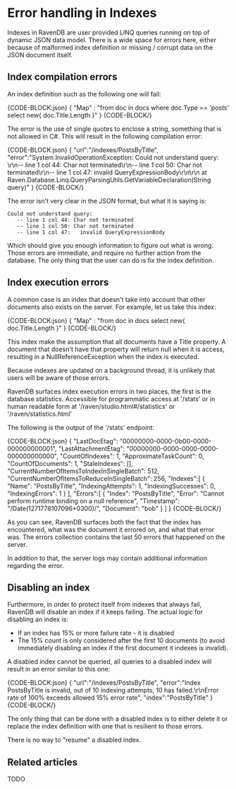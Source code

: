 # Error handling in Indexes

Indexes in RavenDB are user provided LINQ queries running on top of dynamic JSON data model. There is a wide space for errors here, either because of malformed index definition or missing / corrupt data on the JSON document itself.

## Index compilation errors

An index definition such as the following one will fail:

{CODE-BLOCK:json}
    { "Map" : "from doc in docs where doc.Type == 'posts' select new{ doc.Title.Length }" }
{CODE-BLOCK/}

The error is the use of single quotes to enclose a string, something that is not allowed in C#. This will result in the following compilation error:

{CODE-BLOCK:json}
    {
           "url":"/indexes/PostsByTitle",
           "error":"System.InvalidOperationException: Could not understand query: \r\n-- line 1 col 44: Char not terminated\r\n-- line 1 col 50: Char not terminated\r\n-- line 1 col 47: 
                              invalid QueryExpressionBody\r\n\r\n     at Raven.Database.Linq.QueryParsingUtils.GetVariableDeclaration(String query)"
    }
{CODE-BLOCK/}

The error isn't very clear in the JSON format, but what it is saying is:

    Could not understand query: 
       -- line 1 col 44: Char not terminated
       -- line 1 col 50: Char not terminated
       -- line 1 col 47:   invalid QueryExpressionBody
    
Which should give you enough information to figure out what is wrong. Those errors are immediate, and require no further action from the database. The only thing that the user can do is fix the index definition.

## Index execution errors

A common case is an index that doesn't take into account that other documents also exists on the server. For example, let us take this index:

{CODE-BLOCK:json}
    { "Map" : "from doc in docs select new{ doc.Title.Length }" }
{CODE-BLOCK/}

This index make the assumption that all documents have a Title property. A document that doesn't have that property will return null when it is access, resulting in a NullReferenceException when the index is executed.

Because indexes are updated on a background thread, it is unlikely that users will be aware of those errors.  

RavenDB surfaces index execution errors in two places, the first is the database statistics. Accessible for programmatic access at '/stats' or in human readable form at '/raven/studio.html#/statistics' or '/raven/statistics.html'

The following is the output of the '/stats' endpoint:  

{CODE-BLOCK:json}
	{
		"LastDocEtag": "00000000-0000-0b00-0000-000000000001",
		"LastAttachmentEtag": "00000000-0000-0000-0000-000000000000",
		"CountOfIndexes": 1,
		"ApproximateTaskCount": 0,
		"CountOfDocuments": 1,
		"StaleIndexes": [],
		"CurrentNumberOfItemsToIndexInSingleBatch": 512,
		"CurrentNumberOfItemsToReduceInSingleBatch": 256,
		"Indexes":[
			{
				"Name": "PostsByTitle",
				"IndexingAttempts": 1,
				"IndexingSuccesses": 0,
				"IndexingErrors": 1
			}
		],
		"Errors":[
			{
				"Index": "PostsByTitle",
				"Error": "Cannot   perform   runtime   binding   on   a   null   reference",
				"Timestamp": "\/Date(1271778107096+0300)\/",
				"Document": "bob"
			}
		]
	}
{CODE-BLOCK/}

As you can see, RavenDB surfaces both the fact that the index has encountered, what was the document it errored on,    and what that error was. The errors collection contains the last 50 errors that happened on the server.

In addition to that, the server logs may contain additional information regarding the error.

## Disabling an index

Furthermore, in order to protect itself from indexes that always fail, RavenDB will disable an index if it keeps failing. The actual logic for disabling an index is:

* If an index has 15% or more failure rate - it is disabled
* The 15% count is only considered after the first 10 documents (to avoid immediately disabling an index if the first document it indexes is invalid).

A disabled index cannot be queried, all queries to a disabled index will result in an error similar to this one:

{CODE-BLOCK:json}
    {
             "url":"/indexes/PostsByTitle",
             "error":"Index   PostsByTitle   is   invalid,   out   of   10   indexing   attempts,   10   has   failed.\r\nError   rate   of   100%   exceeds   allowed   15%   error   rate",
             "index":"PostsByTitle"
    }
{CODE-BLOCK/}

The only thing that can be done with a disabled index is to either delete it or replace the index definition with one that is resilient to those errors.

There is no way to "resume" a disabled index.

## Related articles

TODO